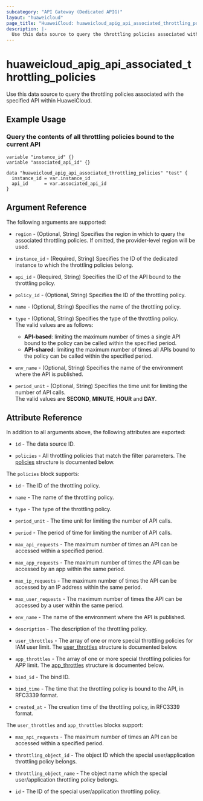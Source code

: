 ```yaml
---
subcategory: "API Gateway (Dedicated APIG)"
layout: "huaweicloud"
page_title: "HuaweiCloud: huaweicloud_apig_api_associated_throttling_policies"
description: |-
  Use this data source to query the throttling policies associated with the specified API within HuaweiCloud.
---
```


# huaweicloud_apig_api_associated_throttling_policies

Use this data source to query the throttling policies associated with the specified API within HuaweiCloud.

## Example Usage

### Query the contents of all throttling policies bound to the current API

```hcl
variable "instance_id" {}
variable "associated_api_id" {}

data "huaweicloud_apig_api_associated_throttling_policies" "test" {
  instance_id = var.instance_id
  api_id      = var.associated_api_id
}
```

## Argument Reference

The following arguments are supported:

* `region` - (Optional, String) Specifies the region in which to query the associated throttling policies.
  If omitted, the provider-level region will be used.

* `instance_id` - (Required, String) Specifies the ID of the dedicated instance to which the throttling policies belong.

* `api_id` - (Required, String) Specifies the ID of the API bound to the throttling policy.

* `policy_id` - (Optional, String) Specifies the ID of the throttling policy.

* `name` - (Optional, String) Specifies the name of the throttling policy.

* `type` - (Optional, String) Specifies the type of the throttling policy.  
  The valid values are as follows:
  + **API-based**: limiting the maximum number of times a single API bound to the policy can be called within the
    specified period.
  + **API-shared**: limiting the maximum number of times all APIs bound to the policy can be called within the specified
    period.

* `env_name` - (Optional, String) Specifies the name of the environment where the API is published.

* `period_unit` - (Optional, String) Specifies the time unit for limiting the number of API calls.  
  The valid values are **SECOND**, **MINUTE**, **HOUR** and **DAY**.

## Attribute Reference

In addition to all arguments above, the following attributes are exported:

* `id` - The data source ID.

* `policies` - All throttling policies that match the filter parameters.
  The [policies](#api_associated_throttling_policies) structure is documented below.

<a name="api_associated_throttling_policies"></a>
The `policies` block supports:

* `id` - The ID of the throttling policy.

* `name` - The name of the throttling policy.

* `type` - The type of the throttling policy.

* `period_unit` - The time unit for limiting the number of API calls.

* `period` - The period of time for limiting the number of API calls.

* `max_api_requests` - The maximum number of times an API can be accessed within a specified period.

* `max_app_requests` - The maximum number of times the API can be accessed by an app within the same period.

* `max_ip_requests` - The maximum number of times the API can be accessed by an IP address within the same period.

* `max_user_requests` - The maximum number of times the API can be accessed by a user within the same period.

* `env_name` - The name of the environment where the API is published.

* `description` - The description of the throttling policy.

* `user_throttles` - The array of one or more special throttling policies for IAM user limit.
  The [user_throttles](#throttling_policy_rule_detail_attr) structure is documented below.

* `app_throttles` - The array of one or more special throttling policies for APP limit.
  The [app_throttles](#throttling_policy_rule_detail_attr) structure is documented below.

* `bind_id` - The bind ID.

* `bind_time` - The time that the throttling policy is bound to the API, in RFC3339 format.

* `created_at` - The creation time of the throttling policy, in RFC3339 format.

<a name="throttling_policy_rule_detail_attr"></a>
The `user_throttles` and `app_throttles` blocks support:

* `max_api_requests` - The maximum number of times an API can be accessed within a specified period.

* `throttling_object_id` - The object ID which the special user/application throttling policy belongs.

* `throttling_object_name` - The object name which the special user/application throttling policy belongs.

* `id` - The ID of the special user/application throttling policy.
